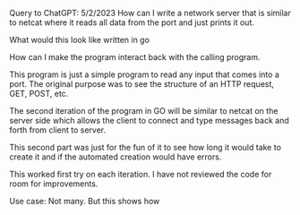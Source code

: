 Query to ChatGPT: 5/2/2023
How can I write a network server that is similar to netcat where it reads all data from the port and just prints it out. 

What would this look like written in go

How can I make the program interact back with the calling program. 



This program is just a simple program to read any input that comes into a port.
The original purpose was to see the structure of an HTTP request, GET, POST, etc.

The second iteration of the program in GO will be similar to netcat on the server side
which allows the client to connect and type messages back and forth from client to server.

This second part was just for the fun of it to see how long it would take to create it and 
if the automated creation would have errors.

This worked first try on each iteration.
I have not reviewed the code for room for improvements.

Use case: Not many. But this shows how 
